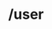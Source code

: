 ---
title: /user
position: 3.4
type: get
description: Hiển thị thông tin cá nhân của user
left_code_blocks:
  - code_block: |-
      r = requests.get("http://portalurl/api/v1/user/list_project/", token="YOUR_TOKEN_KEY")
      print r.text
    title: Python
    language: python
right_code_blocks:
  - code_block: |-
      {
        "is_available": true,
        "project": "string",
        "project_user_name": "string"
      }

    title: Response
    language: json
---